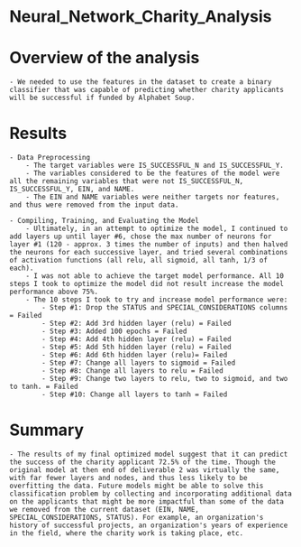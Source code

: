 # Neural_Network_Charity_Analysis
# Overview of the analysis

    - We needed to use the features in the dataset to create a binary classifier that was capable of predicting whether charity applicants will be successful if funded by Alphabet Soup.
# Results

    - Data Preprocessing
        - The target variables were IS_SUCCESSFUL_N and IS_SUCCESSFUL_Y.
        - The variables considered to be the features of the model were all the remaining variables that were not IS_SUCCESSFUL_N, IS_SUCCESSFUL_Y, EIN, and NAME.
        - The EIN and NAME variables were neither targets nor features, and thus were removed from the input data.

    - Compiling, Training, and Evaluating the Model
        - Ultimately, in an attempt to optimize the model, I continued to add layers up until layer #6, chose the max number of neurons for layer #1 (120 - approx. 3 times the number of inputs) and then halved the neurons for each successive layer, and tried several combinations of activation functions (all relu, all sigmoid, all tanh, 1/3 of each).
        - I was not able to achieve the target model performance. All 10 steps I took to optimize the model did not result increase the model performance above 75%.
        - The 10 steps I took to try and increase model performance were: 
            - Step #1: Drop the STATUS and SPECIAL_CONSIDERATIONS columns = Failed
            - Step #2: Add 3rd hidden layer (relu) = Failed
            - Step #3: Added 100 epochs = Failed
            - Step #4: Add 4th hidden layer (relu) = Failed 
            - Step #5: Add 5th hidden layer (relu) = Failed
            - Step #6: Add 6th hidden layer (relu)= Failed
            - Step #7: Change all layers to sigmoid = Failed
            - Step #8: Change all layers to relu = Failed
            - Step #9: Change two layers to relu, two to sigmoid, and two to tanh. = Failed
            - Step #10: Change all layers to tanh = Failed
# Summary

    - The results of my final optimized model suggest that it can predict the success of the charity applicant 72.5% of the time. Though the original model at then end of deliverable 2 was virtually the same, with far fewer layers and nodes, and thus less likely to be overfitting the data. Future models might be able to solve this classification problem by collecting and incorporating additional data on the applicants that might be more impactful than some of the data we removed from the current dataset (EIN, NAME, SPECIAL_CONSIDERATIONS, STATUS). For example, an organization's history of successful projects, an organization's years of experience in the field, where the charity work is taking place, etc. 
